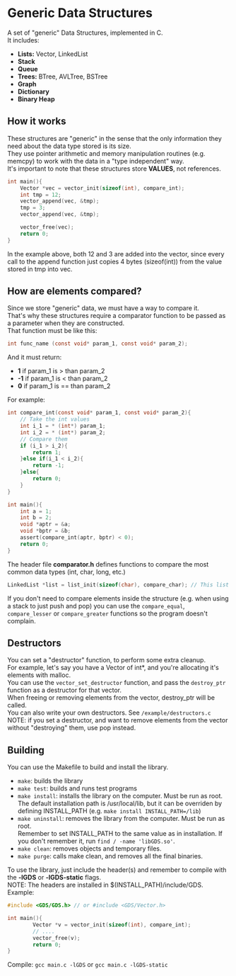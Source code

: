 # Generic Data Structures
A set of "generic" Data Structures, implemented in C. <br>
It includes: <br>
- **Lists:** Vector, LinkedList <br>
- **Stack** <br>
- **Queue** <br>
- **Trees:** BTree, AVLTree, BSTree <br>
- **Graph** <br>
- **Dictionary** <br>
- **Binary Heap** <br>

## How it works
These structures are "generic" in the sense that the only information they need about the
data type stored is its size. <br>
They use pointer arithmetic and memory manipulation routines (e.g. memcpy) to work with the
data in a "type independent" way. <br>
It's important to note that these structures store **VALUES**, not references.

```c
int main(){
    Vector *vec = vector_init(sizeof(int), compare_int);
    int tmp = 12;
    vector_append(vec, &tmp);
    tmp = 3;
    vector_append(vec, &tmp);

    vector_free(vec);
    return 0;
}
```

In the example above, both 12 and 3 are added into the vector, since every call to the append function just copies 4 bytes (sizeof(int)) from the value stored in tmp into vec.

## How are elements compared?
Since we store "generic" data, we must have a way to compare it. <br>
That's why these structures require a comparator function to be passed as a parameter when they are constructed. <br>
That function must be like this:<br>
```c
int func_name (const void* param_1, const void* param_2);
```
And it must return: <br>
- **1**  if param_1 is > than param_2 <br>
- **-1** if param_1 is < than param_2 <br>
- **0**  if param_1 is == than param_2 <br>

For example:<br>
```c
int compare_int(const void* param_1, const void* param_2){
    // Take the int values
    int i_1 = * (int*) param_1;
    int i_2 = * (int*) param_2;
    // Compare them
    if (i_1 > i_2){
        return 1;
    }else if(i_1 < i_2){
        return -1;
    }else{
        return 0;
    }
}

int main(){
    int a = 1;
    int b = 2;
    void *aptr = &a;
    void *bptr = &b;
    assert(compare_int(aptr, bptr) < 0);
    return 0;
}
```

The header file **comparator.h** defines functions to compare the most common data types (int, char, long, etc.) <br>

```c
LinkedList *list = list_init(sizeof(char), compare_char); // This list stores chars
```

If you don't need to compare elements inside the structure (e.g. when using a stack to just push and pop) you can use the `compare_equal`, `compare_lesser` or `compare_greater` functions so the program doesn't complain.

## Destructors
You can set a "destructor" function, to perform some extra cleanup. <br>
For example, let's say you have a Vector of int*, and you're allocating it's elements with malloc. <br>
You can use the `vector_set_destructor` function, and pass the `destroy_ptr` function as a destructor for that vector. <br>
When freeing or removing elements from the vector, destroy_ptr will be called. <br>
You can also write your own destructors. See `/example/destructors.c` <br>
NOTE: if you set a destructor, and want to remove elements from the vector without "destroying" them, use pop instead. <br>

## Building
You can use the Makefile to build and install the library. <br>
- `make`: builds the library <br>
- `make test`: builds and runs test programs <br>
- `make install`: installs the library on the computer. Must be run as root.<br>
          The default installation path is /usr/local/lib, but it
          can be overriden by defining INSTALL_PATH (e.g. `make install INSTALL_PATH=/lib`) <br>
- `make uninstall`: removes the library from the computer. Must be run as root.<br>
          Remember to set INSTALL_PATH to the same value as in installation.
          If you don't remember it, run `find / -name 'libGDS.so'`. <br>
- `make clean`: removes objects and temporary files. <br>
- `make purge`: calls make clean, and removes all the final binaries. <br>

To use the library, just include the header(s) and remember to compile with the **-lGDS** or **-lGDS-static** flags. <br>
NOTE: The headers are installed in $(INSTALL_PATH)/include/GDS. <br>
Example:
```c
#include <GDS/GDS.h> // or #include <GDS/Vector.h>

int main(){
        Vector *v = vector_init(sizeof(int), compare_int);
        // ....
        vector_free(v);
        return 0;
}
```
Compile: `gcc main.c -lGDS` or `gcc main.c -lGDS-static`
